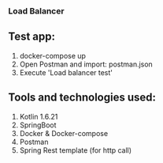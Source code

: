 ### Load Balancer

Test app:
----------------------------
1. docker-compose up
2. Open Postman and import: postman.json
3. Execute 'Load balancer test'

Tools and technologies used:
----------------------------
1. Kotlin 1.6.21
2. SpringBoot
3. Docker & Docker-compose
3. Postman
6. Spring Rest template (for http call)
